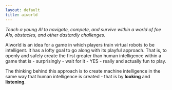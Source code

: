 ```yaml
---
layout: default
title: aiworld
---
```


_Teach a young AI to navigate, compete, and survive within a world of foe AIs, obstacles, and other dastardly challenges._

Aiworld is an idea for a game in which players train virtual robots to be intelligent.
It has a lofty goal to go along with its playful approach.
That is, to openly and safely create the first greater than human intelligence within a game that is - surprisingly - wait for it - YES - really and actually fun to play.

The thinking behind this approach is to create machine intelligence in the same way that human intelligence is created - that is by **looking** and **listening**.

